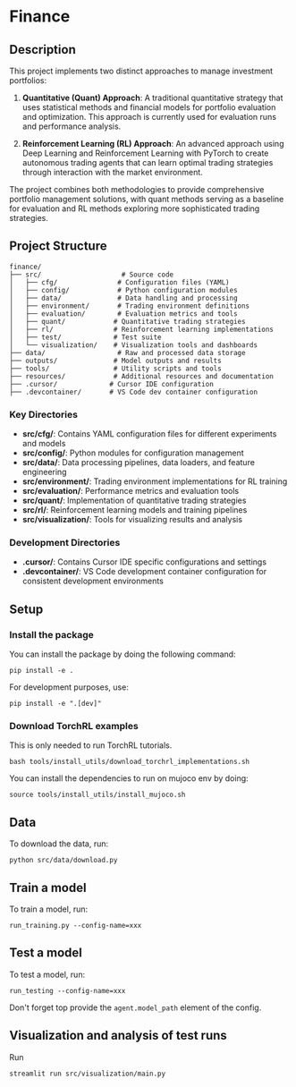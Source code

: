 # Finance

## Description

This project implements two distinct approaches to manage investment portfolios:

1. **Quantitative (Quant) Approach**: A traditional quantitative strategy that uses statistical methods and financial models for portfolio evaluation and optimization. This approach is currently used for evaluation runs and performance analysis.

2. **Reinforcement Learning (RL) Approach**: An advanced approach using Deep Learning and Reinforcement Learning with PyTorch to create autonomous trading agents that can learn optimal trading strategies through interaction with the market environment.

The project combines both methodologies to provide comprehensive portfolio management solutions, with quant methods serving as a baseline for evaluation and RL methods exploring more sophisticated trading strategies.

## Project Structure

```
finance/
├── src/                    # Source code
│   ├── cfg/               # Configuration files (YAML)
│   ├── config/            # Python configuration modules
│   ├── data/              # Data handling and processing
│   ├── environment/       # Trading environment definitions
│   ├── evaluation/        # Evaluation metrics and tools
│   ├── quant/            # Quantitative trading strategies
│   ├── rl/               # Reinforcement learning implementations
│   ├── test/             # Test suite
│   └── visualization/    # Visualization tools and dashboards
├── data/                  # Raw and processed data storage
├── outputs/              # Model outputs and results
├── tools/                # Utility scripts and tools
├── resources/            # Additional resources and documentation
├── .cursor/             # Cursor IDE configuration
├── .devcontainer/       # VS Code dev container configuration
```

### Key Directories

- **src/cfg/**: Contains YAML configuration files for different experiments and models
- **src/config/**: Python modules for configuration management
- **src/data/**: Data processing pipelines, data loaders, and feature engineering
- **src/environment/**: Trading environment implementations for RL training
- **src/evaluation/**: Performance metrics and evaluation tools
- **src/quant/**: Implementation of quantitative trading strategies
- **src/rl/**: Reinforcement learning models and training pipelines
- **src/visualization/**: Tools for visualizing results and analysis

### Development Directories

- **.cursor/**: Contains Cursor IDE specific configurations and settings
- **.devcontainer/**: VS Code development container configuration for consistent development environments

## Setup

### Install the package

You can install the package by doing the following command:

```shell
pip install -e .
```

For development purposes, use:

```shell
pip install -e ".[dev]"
```

### Download TorchRL examples

This is only needed to run TorchRL tutorials.

```shell
bash tools/install_utils/download_torchrl_implementations.sh
```

You can install the dependencies to run on mujoco env by doing:

```shell
source tools/install_utils/install_mujoco.sh
```

## Data

To download the data, run:

```shell
python src/data/download.py
```

## Train a model

To train a model, run:

```shell
run_training.py --config-name=xxx
```

## Test a model

To test a model, run:

```shell
run_testing --config-name=xxx
```

Don't forget top provide the `agent.model_path` element of the config.

## Visualization and analysis of test runs

Run

```shell
streamlit run src/visualization/main.py
```
